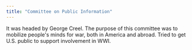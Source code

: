 ```yaml
---
title: "Committee on Public Information"
---
```

It was headed by George Creel. The purpose of this committee was to mobilize people's minds for war, both in America and abroad. Tried to get U.S. public to support involvement in WWI.

